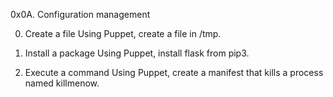 0x0A. Configuration management


0. Create a file
Using Puppet, create a file in /tmp.


1. Install a package
Using Puppet, install flask from pip3.


2. Execute a command
Using Puppet, create a manifest that kills a process named killmenow.


